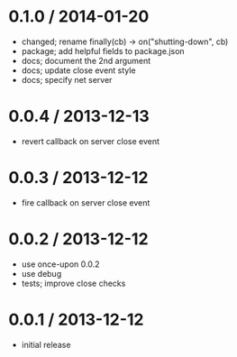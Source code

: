 
0.1.0 / 2014-01-20
==================

 * changed; rename finally(cb) -> on("shutting-down", cb)
 * package; add helpful fields to package.json
 * docs; document the 2nd argument
 * docs; update close event style
 * docs; specify net server

0.0.4 / 2013-12-13
==================

 * revert callback on server close event

0.0.3 / 2013-12-12
==================

 * fire callback on server close event

0.0.2 / 2013-12-12
==================

 * use once-upon 0.0.2
 * use debug
 * tests; improve close checks

0.0.1 / 2013-12-12
==================

 * initial release
